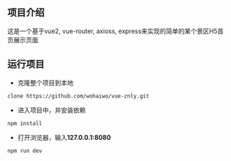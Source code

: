 ## 项目介绍

这是一个基于vue2, vue-router, axioss, express来实现的简单的某个景区H5首页展示页面



## 运行项目

- 克隆整个项目到本地
```
clone https://github.com/wohaiwo/vue-znly.git
```

- 进入项目中，并安装依赖
```
npm install
```

- 打开浏览器，输入**127.0.0.1:8080**
```
npm run dev
```

